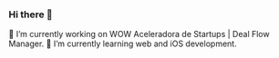 ### Hi there 👋

🔭 I’m currently working on WOW Aceleradora de Startups | Deal Flow Manager.
🌱 I’m currently learning  web and iOS development.

<!--
**deborahzpierosan/deborahzpierosan** is a ✨ _special_ ✨ repository because its `README.md` (this file) appears on your GitHub profile.

Here are some ideas to get you started:

- 🔭 I’m currently working on ...
- 🌱 I’m currently learning ...
- 👯 I’m looking to collaborate on ...
- 🤔 I’m looking for help with ...
- 💬 Ask me about ...
- 📫 How to reach me: ...
- 😄 Pronouns: ...
- ⚡ Fun fact: ...
-->
